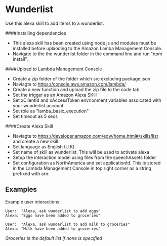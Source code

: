 # Wunderlist

Use this alexa skill to add items to a wunderlist.

####Installing dependencies
- This alexa skill has been created using node.js and modules must be installed before uplaoding to the Amazon Lamba Management Console.
- Navigate to the the wunderlist folder in the command line and run "npm install".

####Upload to Lambda Management Console
- Create a zip folder of the folder which src excluding package.json
- Naviagte to https://console.aws.amazon.com/lambda/
- Create a new function and upload the zip file to the code tab
- Set the trigger as an Amazon Alexa SKill
- Set xClientId and xAccessToken envrionment variables assoicated with your wunderlist account
- Set role as "lamba_basic_execution"
- Set timeout as 5 secs

####Create Alexa Skill
- Naviagte to https://developer.amazon.com/edw/home.html#/skills/list and create a new skill
- Set language as English (U.K)
- Set name of skill as wunderlist. This will be used to activate alexa
- Setup the interaction model using files from the speechAssets folder
- Set configuration as NorthAmerica and set applicationId. This is stored in the Lambda Management Console in top right corner as a string prefixed with arn:

## Examples
Example user interactions:

    User:  "Alexa, ask wunderlist to add eggs"
    Alexa: "Eggs have been added to groceries"

    User:  "Alexa, ask wunderlist to add milk to groceries"
    Alexa: "Milk have been added to groceries"

*Groceries is the default list if none is specified*
